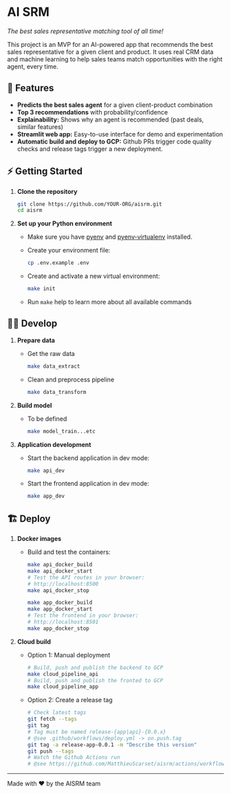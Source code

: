 # AI SRM

_The best sales representative matching tool of all time!_

This project is an MVP for an AI-powered app that recommends the best sales representative for a given client and product.
It uses real CRM data and machine learning to help sales teams match opportunities with the right agent, every time.

## 🚀 Features

- **Predicts the best sales agent** for a given client-product combination
- **Top 3 recommendations** with probability/confidence
- **Explainability:** Shows why an agent is recommended (past deals, similar features)
- **Streamlit web app:** Easy-to-use interface for demo and experimentation
- **Automatic build and deploy to GCP:** Github PRs trigger code quality checks and release tags trigger a new deployment.

## ⚡️ Getting Started

1. **Clone the repository**

    ```bash
    git clone https://github.com/YOUR-ORG/aisrm.git
    cd aisrm
    ```

2. **Set up your Python environment**

    - Make sure you have [pyenv](https://github.com/pyenv/pyenv) and [pyenv-virtualenv](https://github.com/pyenv/pyenv-virtualenv) installed.

    - Create your environment file:

        ```bash
    	cp .env.example .env
        ```

    - Create and activate a new virtual environment:

        ```bash
        make init
        ```

    - Run `make` help to learn more about all available commands

## 👨‍💻 Develop

1. **Prepare data**

    - Get the raw data

        ```bash
        make data_extract
        ```

    - Clean and preprocess pipeline

        ```bash
        make data_transform
        ```

2. **Build model**

    - To be defined

        ```bash
        make model_train...etc
        ```

3. **Application development**

    - Start the backend application in dev mode:

        ```bash
        make api_dev
        ```

    - Start the frontend application in dev mode:

        ```bash
        make app_dev
        ```


## 🏗️ Deploy

1. **Docker images**

    - Build and test the containers:

        ```bash
        make api_docker_build
        make api_docker_start
        # Test the API routes in your browser:
        # http://localhost:8500
        make api_docker_stop
        ```

        ```bash
        make app_docker_build
        make app_docker_start
        # Test the frontend in your browser:
        # http://localhost:8501
        make app_docker_stop
        ```

2. **Cloud build**

    - Option 1: Manual deployment

        ```bash
        # Build, push and publish the backend to GCP 
        make cloud_pipeline_api
        # Build, push and publish the fronted to GCP 
        make cloud_pipeline_app
        ```

    - Option 2: Create a release tag 

        ```bash
        # Check latest tags
        git fetch --tags
        git tag
        # Tag must be named release-{app|api}-{0.0.x}
        # @see .github/workflows/deploy.yml -> on.push.tag
        git tag -a release-app-0.0.1 -m "Describe this version"
        git push --tags
        # Watch the Github Actions run
        # @see https://github.com/MatthieuScarset/aisrm/actions/workflows/deploy.yml
        ```

---

Made with ❤️ by the AISRM team
